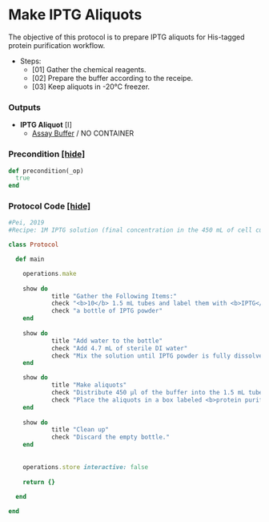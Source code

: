 # Make IPTG Aliquots

The objective of this protocol is to prepare IPTG aliquots for His-tagged protein purification workflow.

- Steps:
  - [01] Gather the chemical reagents.
  - [02] Prepare the buffer according to the receipe.
  - [03] Keep aliquots in -20°C freezer.




### Outputs


- **IPTG Aliquot** [I]  
  - <a href='#' onclick='easy_select("Sample Types", "Assay Buffer")'>Assay Buffer</a> / NO CONTAINER

### Precondition <a href='#' id='precondition'>[hide]</a>
```ruby
def precondition(_op)
  true
end
```

### Protocol Code <a href='#' id='protocol'>[hide]</a>
```ruby
#Pei, 2019
#Recipe: 1M IPTG solution (final concentration in the 450 mL of cell culture is 1mM), molar mass of IPTG(Isopropyl beta-D-1-thiogalactopyranoside): 238.30 g/mol

class Protocol

  def main

    operations.make
    
    show do
            title "Gather the Following Items:"
            check "<b>10</b> 1.5 mL tubes and label them with <b>IPTG</b>"
            check "a bottle of IPTG powder"
    end
    
    show do
            title "Add water to the bottle"
            check "Add 4.7 mL of sterile DI water"
            check "Mix the solution until IPTG powder is fully dissolved."
    end

    show do
            title "Make aliquots"
            check "Distribute 450 µl of the buffer into the 1.5 mL tubes."
            check "Place the aliquots in a box labeled <b>protein purification</b> in -20°C freezer (B1-165)."
    end
    
    show do
            title "Clean up"
            check "Discard the empty bottle."
    end
    
    
    operations.store interactive: false
    
    return {}
    
  end

end
```
